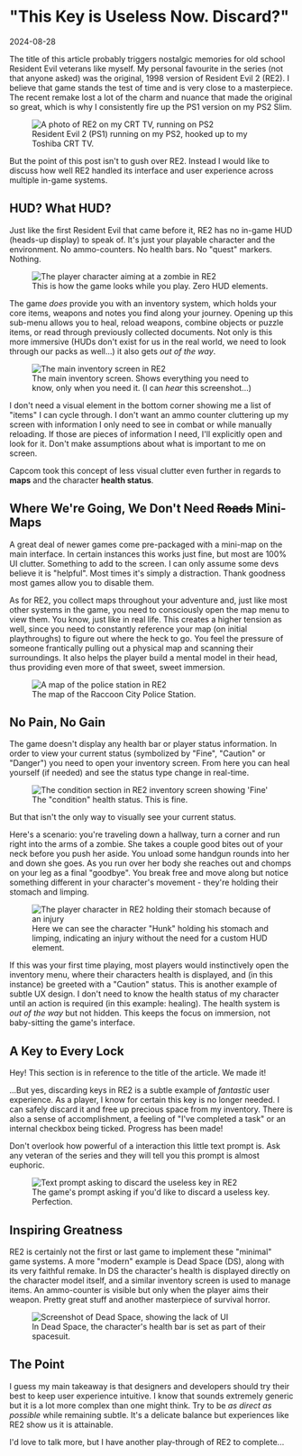 # "This Key is Useless Now. Discard?"

2024-08-28

The title of this article probably triggers nostalgic memories for old school Resident Evil veterans like myself. My personal favourite in the series (not that anyone asked) was the original, 1998 version of Resident Evil 2 (RE2). I believe that game stands the test of time and is very close to a masterpiece. The recent remake lost a lot of the charm and nuance that made the original so great, which is why I consistently fire up the PS1 version on my PS2 Slim.

<figure>
  <img src="/public/images/re2-crt.jpg" alt="A photo of RE2 on my CRT TV, running on PS2">
  <figcaption>Resident Evil 2 (PS1) running on my PS2, hooked up to my Toshiba CRT TV.</figcaption>
</figure>

But the point of this post isn't to gush over RE2. Instead I would like to discuss how well RE2 handled its interface and user experience across multiple in-game systems.

## HUD? What HUD?

Just like the first Resident Evil that came before it, RE2 has no in-game HUD (heads-up display) to speak of. It's just your playable character and the environment. No ammo-counters. No health bars. No "quest" markers. Nothing.

<figure>
  <img src="/public/images/re2-no-hud.jpg" alt="The player character aiming at a zombie in RE2">
  <figcaption>This is how the game looks while you play. Zero HUD elements.</figcaption>
</figure>

The game *does* provide you with an inventory system, which holds your core items, weapons and notes you find along your journey. Opening up this sub-menu allows you to heal, reload weapons, combine objects or puzzle items, or read through previously collected documents. Not only is this more immersive (HUDs don't exist for us in the real world, we need to look through our packs as well...) it also gets *out of the way*.

<figure>
  <img src="/public/images/re2-inventory.png" alt="The main inventory screen in RE2">
  <figcaption>The main inventory screen. Shows everything you need to know, only when you need it. (I can <i>hear</i> this screenshot...)</figcaption>
</figure>

I don't need a visual element in the bottom corner showing me a list of "items" I can cycle through. I don't want an ammo counter cluttering up my screen with information I only need to see in combat or while manually reloading. If those are pieces of information I need, I'll explicitly open and look for it. Don't make assumptions about what is important to me on screen. 

Capcom took this concept of less visual clutter even further in regards to **maps** and the character **health status**.

## Where We're Going, We Don't Need <strike>Roads</strike> Mini-Maps

A great deal of newer games come pre-packaged with a mini-map on the main interface. In certain instances this works just fine, but most are 100% UI clutter. Something to add to the screen. I can only assume some devs believe it is "helpful". Most times it's simply a distraction. Thank goodness most games allow you to disable them.

As for RE2, you collect maps throughout your adventure and, just like most other systems in the game, you need to consciously open the map menu to view them. You know, just like in real life. This creates a higher tension as well, since you need to constantly reference your map (on initial playthroughs) to figure out where the heck to go. You feel the pressure of someone frantically pulling out a physical map and scanning their surroundings. It also helps the player build a mental model in their head, thus providing even more of that sweet, sweet immersion. 

<figure>
  <img src="/public/images/re2-map.jpg" alt="A map of the police station in RE2">
  <figcaption>The map of the Raccoon City Police Station.</figcaption>
</figure>

## No Pain, No Gain

The game doesn't display any health bar or player status information. In order to view your current status (symbolized by "Fine", "Caution" or "Danger") you need to open your inventory screen. From here you can heal yourself (if needed) and see the status type change in real-time.

<figure>
  <img src="/public/images/re2-health.png" alt="The condition section in RE2 inventory screen showing 'Fine'">
  <figcaption>The "condition" health status. This is fine.</figcaption>
</figure>

But that isn't the only way to visually see your current status. 

Here's a scenario: you're traveling down a hallway, turn a corner and run right into the arms of a zombie. She takes a couple good bites out of your neck before you push her aside. You unload some handgun rounds into her and down she goes. As you run over her body she reaches out and chomps on your leg as a final "goodbye". You break free and move along but notice something different in your character's movement - they're holding their stomach and limping.

<figure>
  <img src="/public/images/re2-injured.jpg" alt="The player character in RE2 holding their stomach because of an injury">
  <figcaption>Here we can see the character "Hunk" holding his stomach and limping, indicating an injury without the need for a custom HUD element.</figcaption>
</figure>

If this was your first time playing, most players would instinctively open the inventory menu, where their characters health is displayed, and (in this instance) be greeted with a "Caution" status. This is another example of subtle UX design. I don't need to know the health status of my character until an action is required (in this example: healing). The health system is *out of the way* but not hidden. This keeps the focus on immersion, not baby-sitting the game's interface.

## A Key to Every Lock

Hey! This section is in reference to the title of the article. We made it! 

...But yes, discarding keys in RE2 is a subtle example of *fantastic* user experience. As a player, I know for certain this key is no longer needed. I can safely discard it and free up precious space from my inventory. There is also a sense of accomplishment, a feeling of "I've completed a task" or an internal checkbox being ticked. Progress has been made!

Don't overlook how powerful of a interaction this little text prompt is. Ask any veteran of the series and they will tell you this prompt is almost euphoric.

<figure>
  <img src="/public/images/re2-discard.png" alt="Text prompt asking to discard the useless key in RE2">
  <figcaption>The game's prompt asking if you'd like to discard a useless key. Perfection.</figcaption>
</figure>

## Inspiring Greatness

RE2 is certainly not the first or last game to implement these "minimal" game systems. A more "modern" example is Dead Space (DS), along with its very faithful remake. In DS the character's health is displayed directly on the character model itself, and a similar inventory screen is used to manage items. An ammo-counter is visible but only when the player aims their weapon. Pretty great stuff and another masterpiece of survival horror.

<figure>
  <img src="/public/images/dead-space.jpg" alt="Screenshot of Dead Space, showing the lack of UI">
  <figcaption>In Dead Space, the character's health bar is set as part of their spacesuit.</figcaption>
</figure>

## The Point

I guess my main takeaway is that designers and developers should try their best to keep user experience intuitive. I know that sounds extremely generic but it is a lot more complex than one might think. Try to be *as direct as possible* while remaining subtle. It's a delicate balance but experiences like RE2 show us it is attainable.

I'd love to talk more, but I have another play-through of RE2 to complete...

